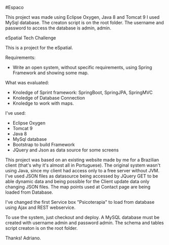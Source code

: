 #Espaco

This project was made using Eclipse Oxygen, Java 8 and Tomcat 9 I used MySql database. The creaton script is on the root folder. The username and password to access the database is admin, admin.

eSpatial Tech Challenge

This is a project for the eSpatial.

Requirements:
 - Write an open system, without specific requirements, using Spring Framework and showing some map.
 
What was evaluated:
 - Knoledge of Sprint framework: SpringBoot, SpringJPA, SpringMVC
 - Knoledge of Database Connection
 - Knoledge to work with maps.

I've used:
 - Eclipse Oxygen
 - Tomcat 9
 - Java 8
 - MySql database
 - Bootstrap to build Framework
 - JQuery and Json as data source for some screens

This project was based on an existing website made by me for a Brazilian client (that's why it's almost all in Portuguese). The original system wasn't using Java, since my client had access only to a free server without JVM. I've used JSON files as datasource being accessed by JQuery GET to be able dynamic data and being possible for the Client update data only changing JSON files.
The map points used at Contact page are being loaded from Database.

I've changed the first Service box "Psicoterapia" to load from database using Ajax and REST webservice.

To use the system, just checkout and deploy. A MySQL database must be created with username admin and password admin. The schema and tables script creaton is on the root folder.

Thanks!
Adriano.
